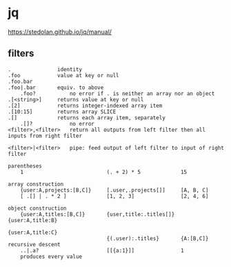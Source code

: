 # jq

https://stedolan.github.io/jq/manual/

## filters

    .               identity
    .foo            value at key or null
    .foo.bar
    .foo|.bar       equiv. to above
        .foo?           no error if . is neither an array nor an object
    .[<string>]     returns value at key or null
    .[2]            returns integer-indexed array item
    .[10:15]        returns array SLICE
    .[]             returns each array item, separately
        .[]?            no error
    <filter>,<filter>   return all outputs from left filter then all inputs from right filter

    <filter>|<filter>   pipe: feed output of left filter to input of right filter
    
    parentheses
        1                           (. + 2) * 5             15

    array construction
        {user:A,projects:[B,C]}     [.user,.projects[]]     [A, B, C]
        [ .[] | . * 2 ]             [1, 2, 3]               [2, 4, 6]
        
    object construction
        {user:A,titles:[B,C]}       {user,title:.titles[]}  {user:A,title:B}
                                                            {user:A,title:C}
                                    {(.user):.titles}       {A:[B,C]}
    recursive descent
        ..|.a?                      [[{a:1}]]               1
        produces every value
    
